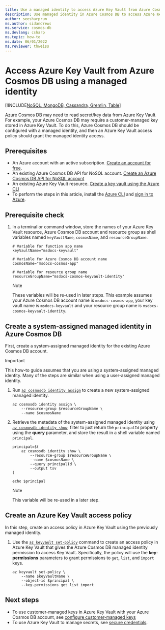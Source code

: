 ```yaml
---
title: Use a managed identity to access Azure Key Vault from Azure Cosmos DB
description: Use managed identity in Azure Cosmos DB to access Azure Key Vault. 
author: seesharprun
ms.author: sidandrews
ms.service: cosmos-db
ms.devlang: csharp
ms.topic: how-to
ms.date: 06/01/2022
ms.reviewer: thweiss
---
```


# Access Azure Key Vault from Azure Cosmos DB using a managed identity
[!INCLUDE[NoSQL, MongoDB, Cassandra, Gremlin, Table](includes/appliesto-nosql-mongodb-cassandra-gremlin-table.md)]

Azure Cosmos DB may need to read secret/key data from Azure Key Vault. For example, your Azure Cosmos DB may require a customer-managed key stored in Azure Key Vault. To do this, Azure Cosmos DB should be configured with a managed identity, and then an Azure Key Vault access policy should grant the managed identity access.

## Prerequisites

- An Azure account with an active subscription. [Create an account for free](https://azure.microsoft.com/free/?WT.mc_id=A261C142F).
- An existing Azure Cosmos DB API for NoSQL account. [Create an Azure Cosmos DB API for NoSQL account](sql/create-cosmosdb-resources-portal.md)
- An existing Azure Key Vault resource. [Create a key vault using the Azure CLI](../key-vault/general/quick-create-cli.md)
- To perform the steps in this article, install the [Azure CLI](/cli/azure/install-azure-cli) and [sign in to Azure](/cli/azure/authenticate-azure-cli).

## Prerequisite check

1. In a terminal or command window, store the names of your Azure Key Vault resource, Azure Cosmos DB account and resource group as shell variables named ``keyVaultName``, ``cosmosName``, and ``resourceGroupName``.

    ```azurecli-interactive
    # Variable for function app name
    keyVaultName="msdocs-keyvault"
    
    # Variable for Azure Cosmos DB account name
    cosmosName="msdocs-cosmos-app"

    # Variable for resource group name
    resourceGroupName="msdocs-cosmos-keyvault-identity"
    ```

    > [!NOTE]
    > These variables will be re-used in later steps. This example assumes your Azure Cosmos DB account name is ``msdocs-cosmos-app``, your key vault name is ``msdocs-keyvault`` and your resource group name is ``msdocs-cosmos-keyvault-identity``.


## Create a system-assigned managed identity in Azure Cosmos DB

First, create a system-assigned managed identity for the existing Azure Cosmos DB account.

> [!IMPORTANT]
> This how-to guide assumes that you are using a system-assigned managed identity. Many of the steps are similar when using a user-assigned managed identity.

1. Run [``az cosmosdb identity assign``](/cli/azure/cosmosdb/identity#az-cosmosdb-identity-assign) to create a new system-assigned managed identity.

    ```azurecli-interactive
    az cosmosdb identity assign \
        --resource-group $resourceGroupName \
        --name $cosmosName 
    ```

1. Retrieve the metadata of the system-assigned managed identity using [``az cosmosdb identity show``](/cli/azure/cosmosdb/identity#az-cosmosdb-identity-show), filter to just return the ``principalId`` property using the **query** parameter, and store the result in a shell variable named ``principal``.

    ```azurecli-interactive
    principal=$(
        az cosmosdb identity show \
            --resource-group $resourceGroupName \
            --name $cosmosName \
            --query principalId \
            --output tsv
    )

    echo $principal
    ```

    > [!NOTE]
    > This variable will be re-used in a later step.

## Create an Azure Key Vault access policy

In this step, create an access policy in Azure Key Vault using the previously managed identity.

1. Use the [``az keyvault set-policy``](/cli/azure/keyvault#az-keyvault-set-policy) command to create an access policy in Azure Key Vault that gives the Azure Cosmos DB managed identity permission to access Key Vault. Specifically, the policy will use the **key-permissions** parameters to grant permissions to ``get``, ``list``, and ``import`` keys.

    ```azurecli-interactive
    az keyvault set-policy \
        --name $keyVaultName \
        --object-id $principal \
        --key-permissions get list import
    ```

## Next steps

* To use customer-managed keys in Azure Key Vault with your Azure Cosmos DB account, see [configure customer-managed keys](how-to-setup-cmk.md#using-managed-identity)
* To use Azure Key Vault to manage secrets, see [secure credentials](access-secrets-from-keyvault.md).
